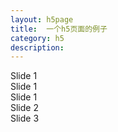 ```yaml
---
layout: h5page
title:  一个h5页面的例子
category: h5
description: 
---
```



<!-- Slider main container -->
<div class="swiper-container">
    <!-- Additional required wrapper -->
    <div class="swiper-wrapper">
        <!-- Slides -->
        <div class="swiper-slide">
            <div class="ani infinite " swiper-animate-effect="rotate" swiper-animate-duration="2s" swiper-animate-delay="0.3s">Slide 1</div>
            <div class="ani" swiper-animate-effect="fadeInRight" swiper-animate-duration="0.5s" swiper-animate-delay="0.6s">Slide 1</div>
            <div class="ani" swiper-animate-effect="fadeInRight" swiper-animate-duration="0.5s" swiper-animate-delay="0.9s">Slide 1</div>
        </div>
        <div class="swiper-slide">Slide 2</div>
        <div class="swiper-slide">Slide 3</div>
    </div>
    <!-- If we need scrollbar -->
    <div class="swiper-scrollbar"></div>
</div>







